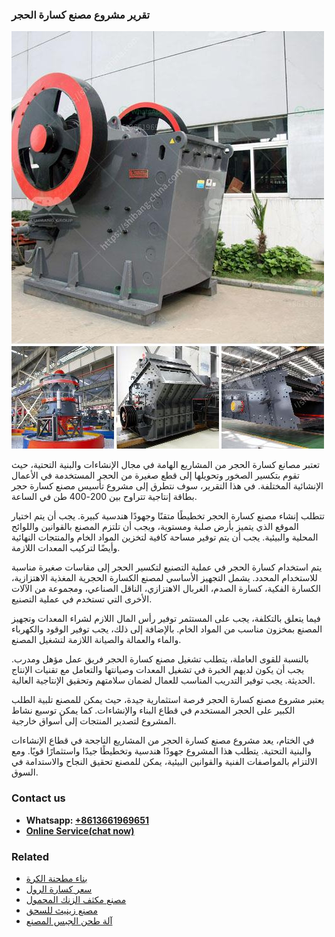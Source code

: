 <h3>تقرير مشروع مصنع كسارة الحجر</h3><img src='1701850720.jpg' alt=''><p>تعتبر مصانع كسارة الحجر من المشاريع الهامة في مجال الإنشاءات والبنية التحتية، حيث تقوم بتكسير الصخور وتحويلها إلى قطع صغيرة من الحجر المستخدمة في الأعمال الإنشائية المختلفة. في هذا التقرير، سوف نتطرق إلى مشروع تأسيس مصنع كسارة حجر بطاقة إنتاجية تتراوح بين 200-400 طن في الساعة.</p><p>تتطلب إنشاء مصنع كسارة الحجر تخطيطًا متقنًا وجهودًا هندسية كبيرة. يجب أن يتم اختيار الموقع الذي يتميز بأرض صلبة ومستوية، ويجب أن تلتزم المصنع بالقوانين واللوائح المحلية والبيئية. يجب أن يتم توفير مساحة كافية لتخزين المواد الخام والمنتجات النهائية وأيضًا لتركيب المعدات اللازمة.</p><p>يتم استخدام كسارة الحجر في عملية التصنيع لتكسير الحجر إلى مقاسات صغيرة مناسبة للاستخدام المحدد. يشمل التجهيز الأساسي لمصنع الكسارة الحجرية المغذية الاهتزازية، الكسارة الفكية، كسارة الصدم، الغربال الاهتزازي، الناقل الصناعي، ومجموعة من الآلات الأخرى التي تستخدم في عملية التصنيع.</p><p>فيما يتعلق بالتكلفة، يجب على المستثمر توفير رأس المال اللازم لشراء المعدات وتجهيز المصنع بمخزون مناسب من المواد الخام. بالإضافة إلى ذلك، يجب توفير الوقود والكهرباء والماء والعمالة والصيانة اللازمة لتشغيل المصنع.</p><p>بالنسبة للقوى العاملة، يتطلب تشغيل مصنع كسارة الحجر فريق عمل مؤهل ومدرب. يجب أن يكون لديهم الخبرة في تشغيل المعدات وصيانتها والتعامل مع تقنيات الإنتاج الحديثة. يجب توفير التدريب المناسب للعمال لضمان سلامتهم وتحقيق الإنتاجية العالية.</p><p>يعتبر مشروع مصنع كسارة الحجر فرصة استثمارية جيدة، حيث يمكن للمصنع تلبية الطلب الكبير على الحجر المستخدم في قطاع البناء والإنشاءات. كما يمكن توسيع نشاط المشروع لتصدير المنتجات إلى أسواق خارجية.</p><p>في الختام، يعد مشروع مصنع كسارة الحجر من المشاريع الناجحة في قطاع الإنشاءات والبنية التحتية. يتطلب هذا المشروع جهودًا هندسية وتخطيطًا جيدًا واستثمارًا قويًا. ومع الالتزام بالمواصفات الفنية والقوانين البيئية، يمكن للمصنع تحقيق النجاح والاستدامة في السوق.</p><h3>Contact us</h3><ul><li><strong>Whatsapp:&nbsp;<a href="https://wa.me/8613661969651">+8613661969651</a></strong></li><li><a href="https://swt.shibang-china.com/?git&amp;zhl&amp;تقرير مشروع مصنع كسارة الحجر"><strong>Online Service(chat now)</strong></a></li></ul><h3>Related</h3><ul><li><a href='بناء مطحنة الكرة.md'>بناء مطحنة الكرة</a></li><li><a href='سعر كسارة الرول.md'>سعر كسارة الرول</a></li><li><a href='مصنع مكثف الزنك المحمول.md'>مصنع مكثف الزنك المحمول</a></li><li><a href='مصنع زينيث للسحق.md'>مصنع زينيث للسحق</a></li><li><a href='آلة طحن الجبس المصنع.md'>آلة طحن الجبس المصنع</a></li></ul>